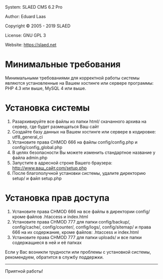 System: SLAED CMS 6.2 Pro

Author: Eduard Laas

Copyright © 2005 - 2019 SLAED

License: GNU GPL 3

Website: https://slaed.net

# Минимальные требования

Минимальными требованиями для корректной работы системы являются установленные на Вашем хостинге или сервере программы: PHP 4.3 или выше, MySQL 4 или выше.

# Установка системы

1. Разархивируйте все файлы из папки html/ скачанного архива на сервер, где будет размещаться Ваш сайт
2. Создайте базу данных на Вашем хостинге или сервере в кодировке: utf8_general_ci
3. Установите права CHMOD 666 на файлы config/config.php и config/config_global.php
4. В целях безопасности Вы можете изменить стандартное название у файла admin.php
5. Запустите в адресной строке Вашего браузера: http://www.ваш_сайт.com/setup.php
6. После благополучной установки системы, удалите директорию setup/ и файл setup.php

# Установка прав доступа

1. Установите права CHMOD 666 на все файлы в директории config/ кроме файлов .htaccess и index.html
2. Установите права CHMOD 777 для папки config/backup/, config/cache/, config/counter/, config/logs/, config/sitemap/ и права 666 на их содержание, кроме файлов: .htaccess и index.html
3. Установите права CHMOD 777 для папки uploads/ и все папки содержащиеся в ней и её папках

Если у Вас возникли трудности или проблемы с установкой системы, рекомендуем, обратится в службу поддержки.

--------------------------

Приятной работы!

